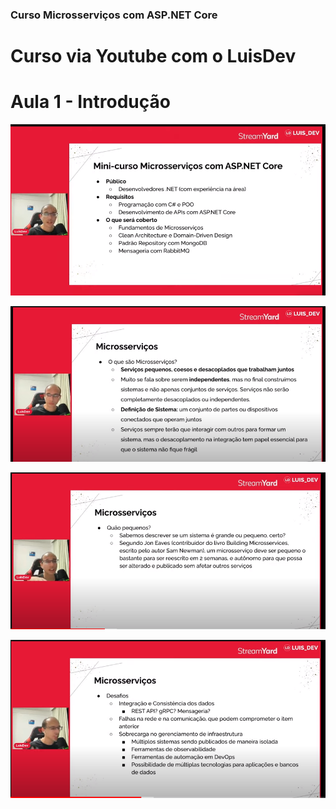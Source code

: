 ### Curso Microsserviços com ASP.NET Core 
# Curso via Youtube com o LuisDev

# Aula 1 - Introdução

![Alt text](https://github.com/silvarafaell/Curso-Microsservicos-com-ASP.NET-Core/blob/main/images/Aula%201/1.png?raw=true "Aula 1")

![Alt text](https://github.com/silvarafaell/Curso-Microsservicos-com-ASP.NET-Core/blob/main/images/Aula%201/2.png?raw=true "Aula 1")

![Alt text](https://github.com/silvarafaell/Curso-Microsservicos-com-ASP.NET-Core/blob/main/images/Aula%201/3.png?raw=true "Aula 1")

![Alt text](https://github.com/silvarafaell/Curso-Microsservicos-com-ASP.NET-Core/blob/main/images/Aula%201/4.png?raw=true "Aula 1")
